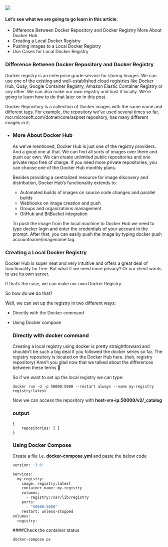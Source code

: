 <img src="images/c4logo.png">

#### Let’s see what we are going to go learn in this article:

- Difference Between Docker Repository and Docker Registry More About Docker Hub
- Creating a Local Docker Registry
- Pushing images to a Local Docker Registry
- Use Cases for Local Docker Registry

### Difference Between Docker Repository and Docker Registry
Docker registry is an enterprise grade service for storing Images. We can use one of the existing and well-established cloud registries like Docker Hub, Quay, Google Container Registry, Amazon Elastic Container Registry or any other. We can also make our own registry and host it locally. We’re going to learn how to do that later on in this post. 

Docker Repository is a collection of Docker images with the same name and different tags. For example, the repository we’ve used several times so far, mcr.microsoft.com/dotnet/core/aspnet repository, has many different images in it.

- ### More About Docker Hub
    As we’ve mentioned, Docker Hub is just one of the registry providers. And a good one at that. We can find all sorts of images over there and push our own. We can create unlimited public repositories and one private repo free of charge. If you need more private repositories, you can choose one of the Docker Hub monthly plans.

    Besides providing a centralized resource for image discovery and distribution, Docker Hub’s functionality extends to:

    - Automated builds of images on source code changes and parallel builds
    - Webhooks on image creation and push
    - Groups and organizations management
    - GitHub and BitBucket integration

    To push the image from the local machine to Docker Hub we need to type docker login and enter the credentials of your account in the prompt. After that, you can easily push the image by typing docker push accountname/imagename:tag.


### Creating a Local Docker Registry
Docker Hub is super neat and very intuitive and offers a great deal of functionality for free.
But what if we need more privacy? Or our client wants to use its own server.

If that’s the case, we can make our own Docker Registry.

So how do we do that?

Well, we can set up the registry in two different ways:

- Directly with the Docker command
- Using Docker compose

    ### Directly with docker command
    Creating a local registry using docker is pretty straightforward and shouldn’t be such a big deal if you followed the docker series so far. The registry repository is located on the Docker Hub here. (heh, registry repository) Aren’t you glad now that we talked about the differences between these terms 🙂

    So if we want to set up the local registry we can type:

    ```
    docker run -d -p 50000:5000 --restart always --name my-registry registry:latest
    ```` 
    Now we can access the repository with **host-vm-ip:50000/v2/_catalog**

    ### output
    ```
    {
        repositories: [ ]
    }
    ```
    ### Using Docker Compose
    Create a file i.e. **docker-compose.yml** and paste the below code

    ```dockerfile
    version: '3.0'
 
    services:
      my-registry:
        image: registry:latest
        container_name: my-registry
        volumes:
          - registry:/var/lib/registry
        ports:
          - "50000:5000"
        restart: unless-stopped
    volumes:
      registry:
    ```

    ####Check the container status
    ```
    docker-compose ps
    ```
    
